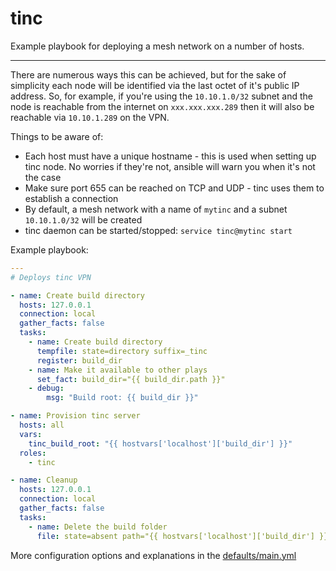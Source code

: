 # tinc

Example playbook for deploying a mesh network on a number of hosts.

---

There are numerous ways this can be achieved, but for the sake of simplicity each node will be identified via the last octet of it's public IP address. So, for example, if you're using the `10.10.1.0/32` subnet and the node is reachable from the internet on `xxx.xxx.xxx.289` then it will also be reachable via `10.10.1.289` on the VPN.

Things to be aware of:

- Each host must have a unique hostname - this is used when setting up tinc node. No worries if they're not, ansible will warn you when it's not the case
- Make sure port 655 can be reached on TCP and UDP - tinc uses them to establish a connection
- By default, a mesh network with a name of `mytinc` and a subnet `10.10.1.0/32` will be created
- tinc daemon can be started/stopped: `service tinc@mytinc start`

Example playbook:

```yml
---
# Deploys tinc VPN

- name: Create build directory
  hosts: 127.0.0.1
  connection: local
  gather_facts: false
  tasks:
    - name: Create build directory
      tempfile: state=directory suffix=_tinc
      register: build_dir
    - name: Make it available to other plays
      set_fact: build_dir="{{ build_dir.path }}"
    - debug:
        msg: "Build root: {{ build_dir }}"

- name: Provision tinc server
  hosts: all
  vars:
    tinc_build_root: "{{ hostvars['localhost']['build_dir'] }}"
  roles:
    - tinc

- name: Cleanup
  hosts: 127.0.0.1
  connection: local
  gather_facts: false
  tasks:
    - name: Delete the build folder
      file: state=absent path="{{ hostvars['localhost']['build_dir'] }}/"
```

More configuration options and explanations in the [defaults/main.yml](/tinc/defaults/main.yml)